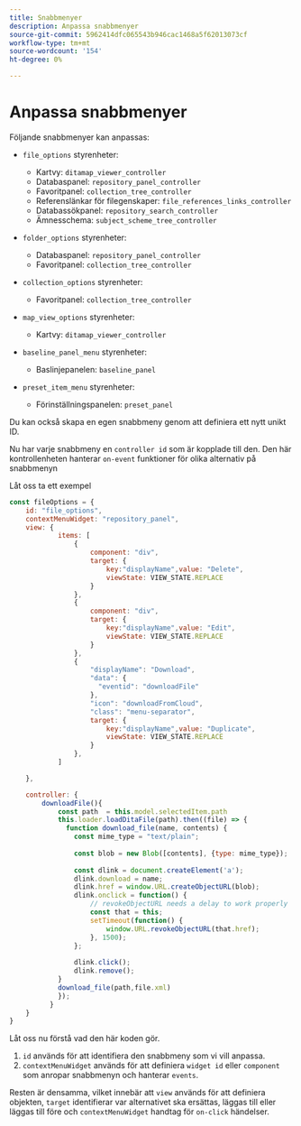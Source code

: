 ```yaml
---
title: Snabbmenyer
description: Anpassa snabbmenyer
source-git-commit: 5962414dfc065543b946cac1468a5f62013073cf
workflow-type: tm+mt
source-wordcount: '154'
ht-degree: 0%

---
```



# Anpassa snabbmenyer

Följande snabbmenyer kan anpassas:

- `file_options`
styrenheter:
   - Kartvy: `ditamap_viewer_controller`
   - Databaspanel: `repository_panel_controller`
   - Favoritpanel: `collection_tree_controller`
   - Referenslänkar för filegenskaper: `file_references_links_controller`
   - Databassökpanel: `repository_search_controller`
   - Ämnesschema: `subject_scheme_tree_controller`

- `folder_options`
styrenheter:
   - Databaspanel: `repository_panel_controller`
   - Favoritpanel: `collection_tree_controller`

- `collection_options`
styrenheter:
   - Favoritpanel: `collection_tree_controller`

- `map_view_options`
styrenheter:
   - Kartvy: `ditamap_viewer_controller`

- `baseline_panel_menu`
styrenheter:
   - Baslinjepanelen: `baseline_panel`

- `preset_item_menu`
styrenheter:
   - Förinställningspanelen: `preset_panel`

Du kan också skapa en egen snabbmeny genom att definiera ett nytt unikt ID.

Nu har varje snabbmeny en `controller id` som är kopplade till den. Den här kontrollenheten hanterar `on-event` funktioner för olika alternativ på snabbmenyn

Låt oss ta ett exempel

```js title=customise_context_menu.js"
const fileOptions = {
    id: "file_options",
    contextMenuWidget: "repository_panel",
    view: {
            items: [
                {
                    component: "div",
                    target: {
                        key:"displayName",value: "Delete",                    
                        viewState: VIEW_STATE.REPLACE
                    }
                },
                {
                    component: "div",
                    target: {
                        key:"displayName",value: "Edit",                    
                        viewState: VIEW_STATE.REPLACE
                    }
                },
                {
                    "displayName": "Download",
                    "data": {
                      "eventid": "downloadFile"
                    },
                    "icon": "downloadFromCloud",
                    "class": "menu-separator",         
                    target: {
                        key:"displayName",value: "Duplicate",                    
                        viewState: VIEW_STATE.REPLACE
                    }
                },
            ]

    },

    controller: {
        downloadFile(){
            const path  = this.model.selectedItem.path
            this.loader.loadDitaFile(path).then((file) => {
              function download_file(name, contents) {
                const mime_type = "text/plain";
        
                const blob = new Blob([contents], {type: mime_type});
        
                const dlink = document.createElement('a');
                dlink.download = name;
                dlink.href = window.URL.createObjectURL(blob);
                dlink.onclick = function() {
                    // revokeObjectURL needs a delay to work properly
                    const that = this;
                    setTimeout(function() {
                        window.URL.revokeObjectURL(that.href);
                    }, 1500);
                };
        
                dlink.click();
                dlink.remove();
            }
            download_file(path,file.xml)
            });
          }
    }
}
```

Låt oss nu förstå vad den här koden gör.

1. `id` används för att identifiera den snabbmeny som vi vill anpassa.
2. `contextMenuWidget` används för att definiera `widget id` eller `component` som anropar snabbmenyn och hanterar `events`.

Resten är densamma, vilket innebär att `view` används för att definiera objekten, `target` identifierar var alternativet ska ersättas, läggas till eller läggas till före och `contextMenuWidget` handtag för `on-click` händelser.
